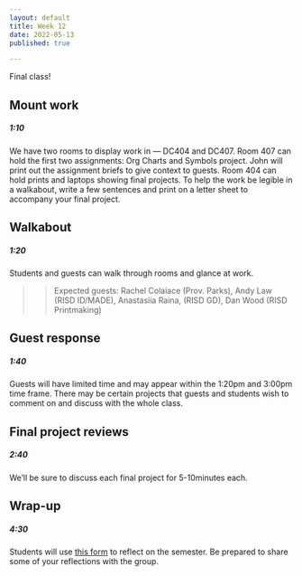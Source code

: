 ```yaml
---
layout: default
title: Week 12
date: 2022-05-13
published: true

---
```



Final class!

## Mount work

##### 1:10

We have two rooms to display work in — DC404 and DC407. Room 407 can hold the first two assignments: Org Charts and Symbols project. John will print out the assignment briefs to give context to guests. Room 404 can hold prints and laptops showing final projects. To help the work be legible in a walkabout, write a few sentences and print on a letter sheet to accompany your final project.


## Walkabout

##### 1:20

Students and guests can walk through rooms and glance at work.

>> Expected guests: Rachel Colaiace (Prov. Parks), Andy Law (RISD ID/MADE), Anastasiia Raina, (RISD GD), Dan Wood (RISD Printmaking)

## Guest response

##### 1:40

Guests will have limited time and may appear within the 1:20pm and 3:00pm time frame. There may be certain projects that guests and students wish to comment on and discuss with the whole class. 

## Final project reviews

##### 2:40

We’ll be sure to discuss each final project for 5-10minutes each.

## Wrap-up

##### 4:30

Students will use [this form](https://docs.google.com/forms/d/e/1FAIpQLSeSClD-GZYgrUBf8eaZoaDs3HbvHbG7yjsxEXV_yBHyWMoEVg/viewform?usp=sf_link) to reflect on the semester. Be prepared to share some of your reflections with the group.